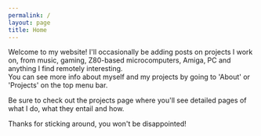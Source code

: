 ```yaml
---
permalink: /
layout: page
title: Home
---
```


Welcome to my website! I'll occasionally be adding posts on projects I work on, from music, gaming, Z80-based microcomputers, Amiga, PC and anything I find remotely interesting.   
You can see more info about myself and my projects by going to 'About' or 'Projects' on the top menu bar.  
    
Be sure to check out the projects page where you'll see detailed pages of what I do, what they entail and how.  
  
Thanks for sticking around, you won't be disappointed!  